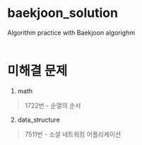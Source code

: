 # baekjoon_solution

Algorithm practice with Baekjoon algorighm<br><br>

# 미해결 문제
1. math
  > 1722번 - 순열의 순서
2. data_structure
  > 7511번 - 소셜 네트워킹 어플리케이션
